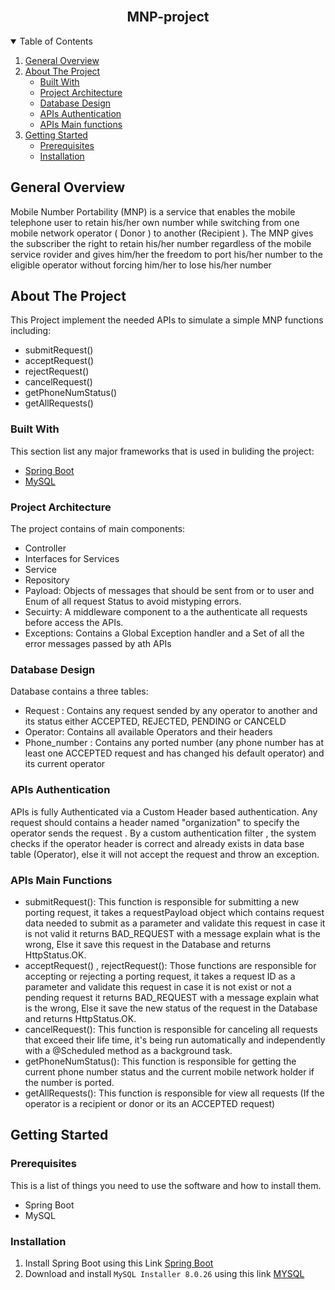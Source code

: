 <!-- PROJECT LOGO -->
<br />
<p align="center">
  
  <h2 align="center">MNP-project</h2>


<!-- TABLE OF CONTENTS -->
<details open="open">
  <summary>Table of Contents</summary>
  <ol>
    <li>
     <a href="#general-overview">General Overview</a>
    </li>
    <li>
      <a href="#about-the-project">About The Project</a>
      <ul>
        <li><a href="#built-with">Built With</a></li>
        <li><a href="#project-architecture">Project Architecture</a></li>
        <li><a href="#database-design">Database Design</a></li>
        <li><a href="#apis-authentication">APIs Authentication</a></li>
        <li><a href="#apis-main-functions">APIs Main functions</a></li>
      </ul>
    </li>
    <li>
      <a href="#getting-started">Getting Started</a>
      <ul>
        <li><a href="#prerequisites">Prerequisites</a></li>
        <li><a href="#installation">Installation</a></li>
      </ul>
    </li>
  </ol>
</details>

<!-- GENERAL OVERVIEW -->
## General Overview
Mobile Number Portability (MNP) is a service that enables the mobile telephone user to retain his/her own number while switching from one mobile network operator ( Donor ) to another (Recipient ). The MNP gives the subscriber the right to retain his/her number regardless of the mobile service rovider and gives him/her the freedom to port his/her number to the eligible operator without forcing him/her to lose his/her number

<!-- ABOUT THE PROJECT -->
## About The Project
This Project implement the needed APIs to simulate a simple MNP functions including:
* submitRequest()
* acceptRequest()
* rejectRequest()
* cancelRequest()
* getPhoneNumStatus()
* getAllRequests()

### Built With

This section list any major frameworks that is used in buliding the project:
* [Spring Boot](https://spring.io/)
* [MySQL](https://www.mysql.com/)

### Project Architecture
The project contains of main components:
* Controller
* Interfaces for Services
* Service
* Repository
* Payload: Objects of messages that should be sent from or to user and Enum of all request Status to avoid mistyping errors.
* Secuirty: A middleware component to a the authenticate all requests before access the APIs.
* Exceptions: Contains a Global Exception handler and a Set of all the error messages passed by ath APIs

### Database Design
Database contains a three tables:
* Request : Contains any request sended by any operator to another and its status either ACCEPTED, REJECTED, PENDING or CANCELD
* Operator: Contains all available Operators and their headers
* Phone_number : Contains any ported number (any phone number has at least one ACCEPTED request and has changed his default operator) and its current operator
### APIs Authentication
APIs is fully Authenticated via a Custom Header based authentication. Any request should contains a header named "organization" to specify the operator sends the request . By a custom authentication filter , the system checks if the operator header is correct and already exists in data base table (Operator), else it will not accept the request and throw an exception.

### APIs Main Functions
* submitRequest(): This function is responsible for submitting a new porting request, it takes a requestPayload object which contains request data needed to submit as a parameter and validate this request in case it is not valid it returns BAD_REQUEST with a message explain what is the wrong, Else it save this request in the Database and returns HttpStatus.OK.
* acceptRequest() , rejectRequest(): Those functions are responsible for accepting or rejecting a porting request, it takes a request ID as a parameter and validate this request in case it is not exist or not a pending request it returns BAD_REQUEST with a message explain what is the wrong, Else it save the new status of the request in the Database and returns HttpStatus.OK.
* cancelRequest(): This function is responsible for canceling all requests that exceed their life time, it's being run automatically and independently with a @Scheduled method as a background task.
* getPhoneNumStatus(): This function is responsible for getting the current phone number status and the current mobile network holder if the number is ported.
* getAllRequests(): This function is responsible for view all requests (If the operator is a recipient or donor or its an ACCEPTED request)


<!-- GETTING STARTED -->
## Getting Started


### Prerequisites

This is a list of things you need to use the software and how to install them.
* Spring Boot
* MySQL

### Installation

1. Install Spring Boot using this Link [Spring Boot](https://docs.spring.io/spring-boot/docs/current/reference/html/getting-started.html)
2. Download and install ```MySQL Installer 8.0.26``` using this link [MYSQL](https://dev.mysql.com/downloads/installer/)  
